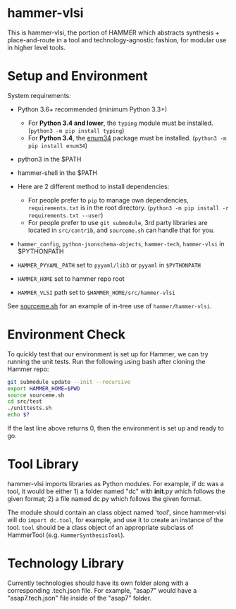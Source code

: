 hammer-vlsi
===========

This is hammer-vlsi, the portion of HAMMER which abstracts synthesis + place-and-route in a tool and technology-agnostic fashion, for modular use in higher level tools.

Setup and Environment
=====================

System requirements:
- Python 3.6+ recommended (minimum Python 3.3+)
  - For **Python 3.4 and lower**, the `typing` module must be installed. (`python3 -m pip install typing`)
  - For **Python 3.4**, the [enum34](https://pypi.org/project/enum34/) package must be installed. (`python3 -m pip install enum34`)
- python3 in the $PATH
- hammer-shell in the $PATH

- Here are 2 different method to install dependencies:
  - For people prefer to `pip` to manage own dependencies, `requirements.txt` is in the root directory. (`python3 -m pip install -r requirements.txt --user`)
  - For people prefer to use `git submodule`, 3rd party libraries are located in `src/contrib`, and `sourceme.sh` can handle that for you.

- `hammer_config`, `python-jsonschema-objects`, `hammer-tech`, `hammer-vlsi` in $PYTHONPATH
- `HAMMER_PYYAML_PATH` set to `pyyaml/lib3` or `pyyaml` in `$PYTHONPATH`
- `HAMMER_HOME` set to hammer repo root
- `HAMMER_VLSI` path set to `$HAMMER_HOME/src/hammer-vlsi`

See [sourceme.sh](sourceme.sh) for an example of in-tree use of `hammer/hammer-vlsi`.

Environment Check
=================

To quickly test that our environment is set up for Hammer, we can try running the unit tests. Run the following using bash after cloning the Hammer repo:

```bash
git submodule update --init --recursive
export HAMMER_HOME=$PWD
source sourceme.sh
cd src/test
./unittests.sh
echo $?
```

If the last line above returns 0, then the environment is set up and ready to go.


Tool Library
============

hammer-vlsi imports libraries as Python modules. For example, if dc was a tool, it would be either 1) a folder named "dc" with __init__.py which follows the given format; 2) a file named dc.py which follows the given format.

The module should contain an class object named 'tool', since hammer-vlsi will do `import dc.tool`, for example, and use it to create an instance of the tool.
`tool` should be a class object of an appropriate subclass of HammerTool (e.g. `HammerSynthesisTool`).

Technology Library
==================

Currently technologies should have its own folder along with a corresponding .tech.json file. For example, "asap7" would have a "asap7.tech.json" file inside of the "asap7" folder.
